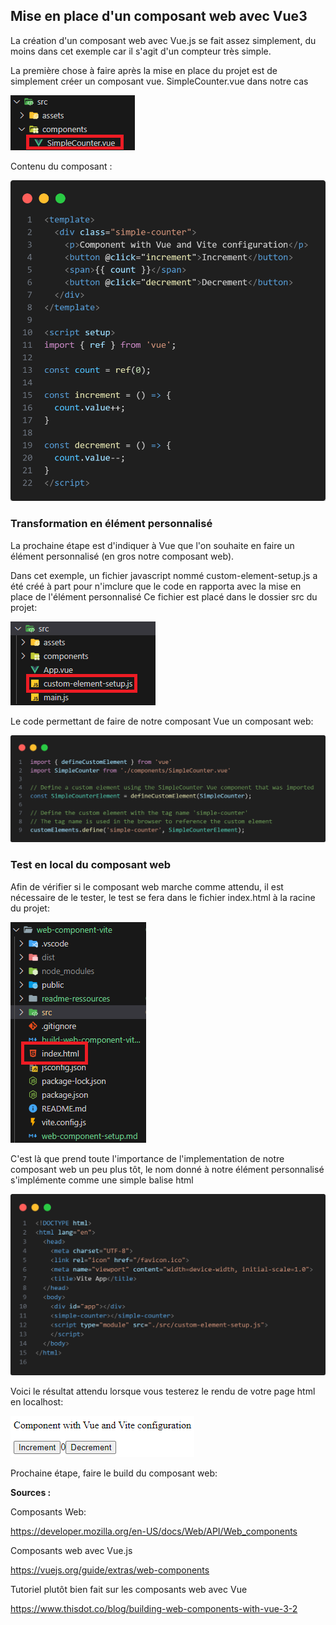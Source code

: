## Mise en place d'un composant web avec Vue3

La création d'un composant web avec Vue.js se fait assez simplement, du moins dans cet exemple car il s'agit d'un compteur très simple. 

La première chose à faire après la mise en place du projet est de simplement créer un composant vue. SimpleCounter.vue dans notre cas

![alt text](readme-ressources/counter-vue-file.png)

Contenu du composant : 

![alt text](readme-ressources/counter-component-file-content.png)

### Transformation en élément personnalisé

La prochaine étape est d'indiquer à Vue que l'on souhaite en faire un élément personnalisé (en gros notre composant web). 

Dans cet exemple, un fichier javascript nommé custom-element-setup.js a été créé à part pour n'imclure que le code en rapporta avec la mise en place de l'élément personnalisé
Ce fichier est placé dans le dossier src du projet:

![alt text](readme-ressources/custom-element-setup.png)

Le code permettant de faire de notre composant Vue un composant web: 

![alt text](readme-ressources/cutom-element-setup-file-content.png)

### Test en local du composant web

Afin de vérifier si le composant web marche comme attendu, il est nécessaire de le tester, le test se fera dans le fichier index.html à la racine du projet: 

![alt text](readme-ressources/index-html-location.png)

C'est là que prend toute l'importance de l'implementation de notre composant web un peu plus tôt, le nom donné à notre élément personnalisé s'implémente comme une simple balise html

![alt text](readme-ressources/html-for-local-testing.png)

Voici le résultat attendu lorsque vous testerez le rendu de votre page html en localhost: 

![alt text](readme-ressources/localhost-web-component-result.png)

Prochaine étape, faire le build du composant web: 



**Sources :** 

Composants Web:

https://developer.mozilla.org/en-US/docs/Web/API/Web_components


Composants web avec Vue.js

https://vuejs.org/guide/extras/web-components

Tutoriel plutôt bien fait sur les composants web avec Vue

https://www.thisdot.co/blog/building-web-components-with-vue-3-2